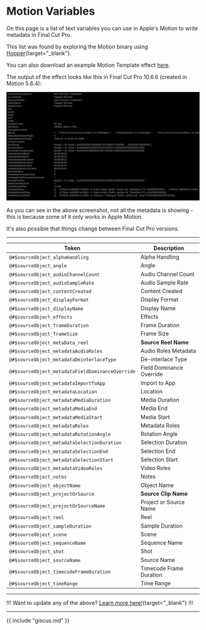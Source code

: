 # Motion Variables

On this page is a list of text variables you can use in Apple's Motion to write metadata in Final Cut Pro.

This list was found by exploring the Motion binary using [Hopper](https://www.hopperapp.com){target="_blank"}.

You can also download an example Motion Template effect [here](https://github.com/CommandPost/FCPCafe/raw/main/downloads/clip-info.zip).

The output of the effect looks like this in Final Cut Pro 10.6.6 (created in Motion 5.6.4):

![Motion Variables](../static/motion-example.png)

As you can see in the above screenshot, not all the metadata is showing - this is because some of it only works in Apple Motion.

It's also possible that things change between Final Cut Pro versions.

---

Token                                               | Description
---                                                 | ---
`@#$sourceObject_alphaHandling`                     | Alpha Handling
`@#$sourceObject_angle`                             | Angle
`@#$sourceObject_audioChannelCount`                 | Audio Channel Count
`@#$sourceObject_audioSampleRate`                   | Audio Sample Rate
`@#$sourceObject_contentCreated`                    | Content Created
`@#$sourceObject_displayFormat`                     | Display Format
`@#$sourceObject_displayName`                       | Display Name
`@#$sourceObject_effects`                           | Effects
`@#$sourceObject_frameDuration`                     | Frame Duration
`@#$sourceObject_frameSize`                         | Frame Size
`@#$sourceObject_metaData_reel`                     | **Source Reel Name**
`@#$sourceObject_metadataAudioRoles`                | Audio Roles Metadata
`@#$sourceObject_metadataDeinterlaceType`           | De-interlace Type
`@#$sourceObject_metadataFieldDominanceOverride`    | Field Dominance Override
`@#$sourceObject_metadataImportToApp`               | Import to App
`@#$sourceObject_metadataLocation`                  | Location
`@#$sourceObject_metadataMediaDuration`             | Media Duration
`@#$sourceObject_metadataMediaEnd`                  | Media End
`@#$sourceObject_metadataMediaStart`                | Media Start
`@#$sourceObject_metadataRoles`                     | Metadata Roles
`@#$sourceObject_metadataRotationAngle`             | Rotation Angle
`@#$sourceObject_metadataSelectionDuration`         | Selection Duration
`@#$sourceObject_metadataSelectionEnd`              | Selection End
`@#$sourceObject_metadataSelectionStart`            | Selection Start
`@#$sourceObject_metadataVideoRoles`                | Video Roles
`@#$sourceObject_notes`                             | Notes
`@#$sourceObject_objectName`                        | Object Name
`@#$sourceObject_projectOrSource`                   | **Source Clip Name** |
`@#$sourceObject_projectOrSourceName`               | Project or Source Name
`@#$sourceObject_reel`                              | Reel
`@#$sourceObject_sampleDuration`                    | Sample Duration
`@#$sourceObject_scene`                             | Scene
`@#$sourceObject_sequenceName`                      | Sequence Name
`@#$sourceObject_shot`                              | Shot
`@#$sourceObject_sourceName`                        | Source Name
`@#$sourceObject_timecodeFrameDuration`             | Timecode Frame Duration
`@#$sourceObject_timeRange`                         | Time Range


---

!!!
Want to update any of the above? [Learn more here!](https://fcp.cafe/contribute/){target="_blank"}
!!!

---

{{ include "giscus.md" }}